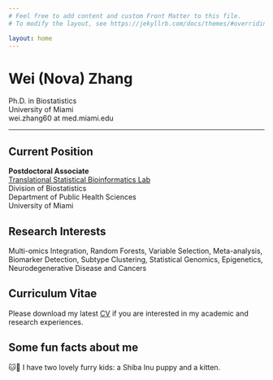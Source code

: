 ```yaml
---
# Feel free to add content and custom Front Matter to this file.
# To modify the layout, see https://jekyllrb.com/docs/themes/#overriding-theme-defaults

layout: home
---
```


<h1>Wei (Nova) Zhang</h1>

Ph.D. in Biostatistics <br />
University of Miami <br />
wei.zhang60 at med.miami.edu

-----------------------

<h2>Current Position</h2>

**Postdoctoral Associate** <br />
[Translational Statistical Bioinformatics Lab](https://transbioinfolab.org/) <br />
Division of Biostatistics <br />
Department of Public Health Sciences <br />
University of Miami 

<h2>Research Interests</h2>

Multi-omics Integration, Random Forests, Variable Selection, Meta-analysis, Biomarker Detection, Subtype Clustering,
Statistical Genomics, Epigenetics, Neurodegenerative Disease and Cancers


<h2>Curriculum Vitae</h2>

Please download my latest [CV](http://noblegasss.github.io/assets/WZ_CV241111.pdf)
if you are interested in my academic and research experiences.


<h2>Some fun facts about me</h2> 

🐱🐶 I have two lovely furry kids: a Shiba Inu puppy and a kitten.

